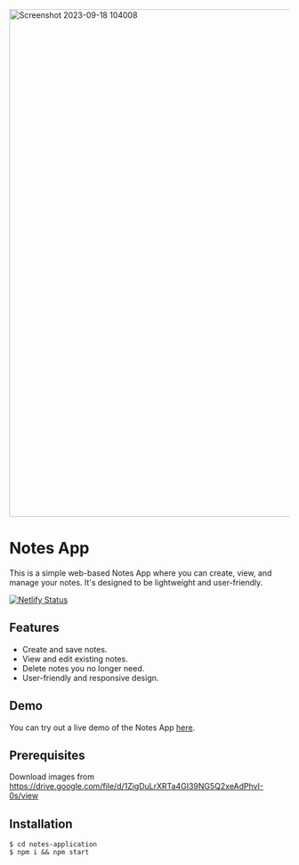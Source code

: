 <img width="910" alt="Screenshot 2023-09-18 104008" src="https://github.com/parkavi2905/Notes-Application/assets/133233046/f50ac272-2301-4adb-a93a-eca01c28968e">

# Notes App

This is a simple web-based Notes App where you can create, view, and manage your notes. It's designed to be lightweight and user-friendly.

[![Netlify Status](https://api.netlify.com/api/v1/badges/fc086160-7fe4-49d9-8b6f-aec02bd432a7/deploy-status)](https://app.netlify.com/sites/parkavi2905-weather-application/deploys)

## Features

- Create and save notes.
- View and edit existing notes.
- Delete notes you no longer need.
- User-friendly and responsive design.

## Demo

You can try out a live demo of the Notes App [here](https://parkavi-notes-app.netlify.app).

## Prerequisites

Download images from https://drive.google.com/file/d/1ZigDuLrXRTa4GI39NG5Q2xeAdPhvI-0s/view

## Installation 

```   
$ cd notes-application
$ npm i && npm start
```
